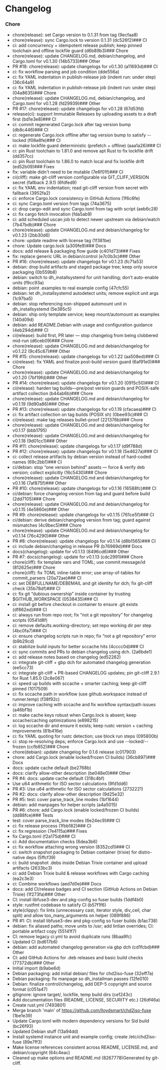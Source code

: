 # Changelog
### Chore
- chore(release): set Cargo version to 0.1.31 from tag (9ecfaa8)
- chore(release): sync Cargo.lock to version 0.1.31 (dc526f2)### CI
- ci: add concurrency + idempotent release publish; keep pinned toolchain and offline lockfile guard (d6b89b3)### Chore
- chore(release): update CHANGELOG.md, debian/changelog, and Cargo.toml for v0.1.30 (14b5733)### Other
- PR #18: chore(release): update changelogs for v0.1.30 (a11693d)### CI
- ci: fix workflow parsing and job condition (dde556a)
- ci: fix YAML indentation in publish-release job (indent run: under step) (36c64a9)
- ci: fix YAML indentation in publish-release job (indent run: under step) (04a8635)### Chore
- chore(release): update CHANGELOG.md, debian/changelog, and Cargo.toml for v0.1.28 (fd29939)### Other
- PR #17: chore(release): update changelogs for v0.1.28 (67d53fd)
- release(ci): support Immutable Releases by uploading assets to a draft first (bd1e3e8)### CI
- ci: commit regenerated Cargo.lock after tag version bump (db8c446)### CI
- ci: regenerate Cargo.lock offline after tag version bump to satisfy --locked (f08e8fe)### CI
- ci: make lockfile guard deterministic (prefetch + offline) (aaa1a26)### CI
- ci: pin Rust toolchain to 1.81.0 and remove apt Rust to fix lockfile drift (dd357cc)
- ci: pin Rust toolchain to 1.86.0 to match local and fix lockfile drift (ed52b09)### Fixes
- fix: variable didn't need to be mutable (7e6f01f)### CI
- ci(cliff): make git-cliff version configurable via GIT_CLIFF_VERSION secret (fallback 2.9.1) (6fdfed9)
- ci: fix YAML env indentation; read git-cliff version from secret with fallback (3952fa2)
- ci: enforce Cargo.lock consistency in GitHub Actions (1f6c6fe)
- ci: sync Cargo.toml version from tags (74a3675)
- ci: drop cargo-edit and sync Cargo.toml from tag with script (aeb6c28)
- ci: fix cargo fetch invocation (fda5ab9)
- ci: add scheduled uscan job to detect newer upstream via debian/watch (7b47bdb)### Chore
- chore(release): update CHANGELOG.md and debian/changelog for v0.1.23 (2bb30d6)
- chore: update readme with license tag (1f381be)
- chore: Update cargo.lock (a309fe9)### Docs
- docs: add release & packaging flow guide (c401d73)### Fixes
- fix: replace generic URL in debian/control (e7c0b3c)### Other
- PR #16: chore(release): update changelogs for v0.1.23 (fc71a53)
- debian: drop build artifacts and staged package tree; keep only source packaging (0b559b8)
- debian: switch to dh_installsystemd for unit handling; don’t auto-enable units (f9cc93a)
- debian: point .examples to real example config (47cfc55)
- debian: let dh_installsystemd autodetect units; remove explicit unit args (1c97ba5)
- debian: stop referencing non-shipped automount unit in dh_installsystemd (5e385c5)
- debian: ship only template service; keep mount/automount as examples (140d09d)
- debian: add README.Debian with usage and configuration guidance (4eb294d)### CI
- ci(release): build first, PR later — stop changelog from being clobbered mid-run (d6ceb09)### Chore
- chore(release): update CHANGELOG.md and debian/changelog for v0.1.22 (9c45c67)### Other
- PR #15: chore(release): update changelogs for v0.1.22 (aa508ed)### CI
- ci(release): fix YAML and finalize post-build version guard (6af91e0)### Chore
- chore(release): update CHANGELOG.md and debian/changelog for v0.1.20 (7bf19fd)### Other
- PR #14: chore(release): update changelogs for v0.1.20 (0915c50)### CI
- ci(release): harden tag builds—pre/post version guards and POSIX-safe artifact collection (b44ab6b)### Chore
- chore(release): update CHANGELOG.md and debian/changelog for v0.1.19 (9d90a86)### Other
- PR #13: chore(release): update changelogs for v0.1.19 (cfacaea)### CI
- ci: fix artifact collection on tag builds (POSIX sh) (0bee93c)### CI
- ci(release): make tag releases bullet-proof (221376b)### Chore
- chore(release): update CHANGELOG.md and debian/changelog for v0.1.17 (bbb1795)
- chore(release): update CHANGELOG.md and debian/changelog for v0.1.18 (9d01cc1)### Other
- PR #11: chore(release): update changelogs for v0.1.17 (d9f788d)
- PR #12: chore(release): update changelogs for v0.1.18 (5e4627a)### CI
- ci: collect release artifacts by debian version instead of hard-coded names (69c2bb1)### CI
- ci/debian: stop “one version behind” assets — force & verify deb version; collect explicitly (16c5430)### Chore
- chore(release): update CHANGELOG.md and debian/changelog for v0.1.16 (7af875f)### Other
- PR #10: chore(release): update changelogs for v0.1.16 (16588fc)### CI
- ci/debian: force changelog version from tag and guard before build (2dd7105)### Chore
- chore(release): update CHANGELOG.md and debian/changelog for v0.1.15 (4e5860e)### Other
- PR #9: chore(release): update changelogs for v0.1.15 (761ce5f)### CI
- ci/debian: derive debian/changelog version from tag; guard against mismatches (4c9bec5)### Chore
- chore(release): update CHANGELOG.md and debian/changelog for v0.1.14 (76c4290)### Other
- PR #8: chore(release): update changelogs for v0.1.14 (d8b1565)### CI
- ci: include debian/changelog in release PR (b76989d)### Docs
- docs(changelog): update for v0.1.13 (8496cd6)### Other
- PR #7: docs(changelog): update for v0.1.13 (cdc2991)### Chore
- chore(cliff): fix template vars and TOML; use commit.message/id (812625e)### Chore
- chore(cliff): fix TOML inline-table error; use array-of-tables for commit_parsers (20a72ae)### CI
- ci: set DEBFULLNAME/DEBEMAIL and git identity for dch; fix git-cliff check (35b78df)### CI
- ci: fix git “dubious ownership” inside container by trusting $GITHUB_WORKSPACE (0538435)### CI
- ci: install git before checkout in container to ensure .git exists (df862ed)### CI
- ci: always run from repo root; fix “not a git repository” for changelog scripts (0541d8f)
- ci: remove defaults.working-directory; set repo working dir per step (4bc0fa7)### CI
- ci: ensure changelog scripts run in repo; fix “not a git repository” error (b9b29cd)
- ci: stabilize build inputs for better sccache hits (4cccc0d)### CI
- ci: sync commits and PRs to debian changelog using dch. (2a6bde1)
- ci: add release notes based on changelog (ed52262)
- ci: integrate git-cliff + gbp dch for automated changelog generation (ee5cc73)
- ci: integrate git-cliff + PR-based CHANGELOG updates; pin git-cliff 2.9.1 for Rust 1.85.0 (2c8e067)
- ci: speed up builds with sccache + smarter caching; keep git-cliff pinned (1017509)
- ci: fix sccache path in workflow (use github.workspace instead of runner.temp) (f38f92c)
- ci: improve caching with sccache and fix workflow syntax/path issues (a46bf1b)
- ci: make cache keys robust when Cargo.lock is absent; keep sccache/caching optimizations (e898215)
- ci: log sccache dir and ensure it exists; keep rustc version + caching improvements (81b416e)
- ci: fix YAML quoting for rustc detection; use block run steps (095800b)
- ci: stop re-resolving deps; enforce Cargo.lock and use --locked/--frozen (ccfb852)### Chore
- chore(debian): update changelog for 0.1.6 release (c017903)
- chore: add Cargo.lock (enable locked/frozen CI builds) (36cb897)### Docs
- docs: update cache default (be2768b)
- docs: clarify allow-other description (be048e0)### Other
- PR #4: docs: update cache default (318c4bf)
- Use u64 arithmetic for ISO sector calculations (9fd1dd6)
- PR #3: Use u64 arithmetic for ISO sector calculations (2732221)
- PR #2: docs: clarify allow-other description (9d25e32)
- PR #5: test: cover parse_track_line modes (1bf1644)
- debian: add manpages for helper scripts (a4a5015)
- PR #6: chore: add Cargo.lock (enable locked/frozen CI builds) (dd88fce)### Tests
- test: cover parse_track_line modes (6e24ec9)### CI
- ci: fix release process (1fbb182)### CI
- ci: fix regression (7e4115a)### Fixes
- fix Cargo.toml (f2a175d)### CI
- ci: Add documentation checks (6dea3b6)
- ci: fix workflow attaching wrong version (8352cd1)### CI
- ci: switch snapshot packaging to Debian container (trixie) for distro-native deps (5ffcf39)
- ci: build snapshot .debs inside Debian Trixie container and upload artifacts (2633bc3)
- ci: add Debian Trixie build & release workflows with Cargo caching (ea2c3e3)
- ci: Combine workflows (aed7d0e)### Docs
- docs: add CI/release badges and CI section (GitHub Actions on Debian Trixie) (1f273fa)### Other
- CI: install libfuse3-dev and pkg-config so fuser builds (1ddf4b0)
- style: rustfmt codebase to satisfy CI (b57f1f6)
- style(clippy): fix lints (unnecessary cast, iterator style, div_ceil, char split) and allow too_many_arguments on helper (089f886)
- PR #1: CI: install libfuse3-dev and pkg-config so fuser builds (b1ac738)
- debian: fix aliased paths; move units to /usr; add lintian overrides; CI: portable artifact copy (55141f7)
- CI: remove legacy ci.yml to avoid duplicate runs (8baa9fc)
- Updated CI (bd617b6)
- debian: add automated changelog generation via gbp dch (cd1fcbd)### Other
- CI: add GitHub Actions for .deb releases and basic build checks (77372db)### Other
- Initial import (b9abe6d)
- Debian packaging: add initial debian/ files for chd2iso-fuse (32eff7a)
- Debian packaging: fix manpage so dh_installman passes (12fe010)
- Debian: finalize control/changelog, add DEP-5 copyright and source format (c051a47)
- gitignore: ignore target/, lockfile, temp build dirs (ce1243c)
- Add documentation files (README, LICENSE, SECURITY etc.) (26df46a)
- Create rust.yml (7493801)
- Merge branch 'main' of https://github.com/lloydsmart/chd2iso-fuse (1be1e39)
- Update Cargo.toml with modern dependency versions for Sid build (bc26f93)
- Updated Debian stuff (13a94dd)
- Install systemd instance unit and example config; create /etc/chd2iso-fuse (89e7ff3)
- Make license references consistent across README, LICENSE.md, and debian/copyright (64c4eac)
- Cleaned up make options and README.md (8267778)Generated by git-cliff.
